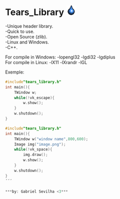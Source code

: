 # Tears_Library ![alt_text](/TearsLibraryIcon.png)

-Unique header library.<br/>
-Quick to use.<br/>
-Open Source (zlib).<br/>
-Linux and Windows.<br/>
-C++.<br/>

For compile in Windows: -lopengl32 -lgdi32 -lgdiplus <br/>
For compile in Linux:   -lX11 -lXrandr -lGL <br/>

Exemple:<br/>
```C++
#include"tears_library.h"
int main(){
    TWindow w;
    while(!vk_escape){
        w.show();
    }
    w.shutdown();
}
```

```C++
#include"tears_library.h"
int main(){
    TWindow w("window name",800,600);
    Image img("image.png");
    while(!vk_space){
        img.draw();
        w.show();
    }
    w.shutdown();
}
´´´

***by: Gabriel Sevilha <3***
